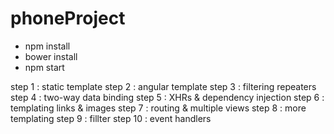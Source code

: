 # phoneProject
- npm install
- bower install
- npm start

step 1 : static template
step 2 : angular template
step 3 : filtering repeaters
step 4 : two-way data binding
step 5 : XHRs & dependency injection
step 6 : templating links & images
step 7 : routing & multiple views
step 8 : more templating
step 9 : fillter
step 10 : event handlers

